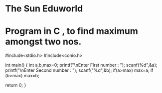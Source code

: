# The Sun Eduworld
# Program in C , to find maximum amongst two nos.

#include<stdio.h>
#include<conio.h>

int main()
{
  int a,b,max=0;
  printf("\nEnter First number : ");
  scanf(%d",&a);
  printf("\nEnter Second number : ");
  scanf("%d",&b);
  if(a>max)
    max=a;
  if (b>max)
    max=b;

return 0;
}


